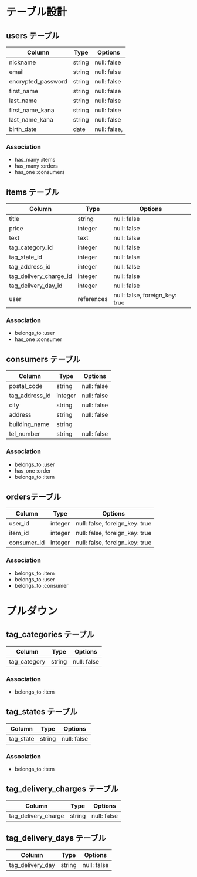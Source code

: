 # テーブル設計


## users テーブル

| Column             | Type       | Options                        |
| ------------------ | ---------- | ------------------------------ |
| nickname           | string     | null: false                    |
| email              | string     | null: false                    |
| encrypted_password | string     | null: false                    |
| first_name         | string     | null: false                    |
| last_name          | string     | null: false                    |
| first_name_kana    | string     | null: false                    |
| last_name_kana     | string     | null: false                    |
| birth_date         | date       | null: false,                   |

### Association
- has_many :items
- has_many :orders
- has_one :consumers

## items テーブル

| Column                 | Type       | Options                        |
| ---------------------- | ---------- | ------------------------------ |
| title                  | string     | null: false                    |
| price                  | integer    | null: false                    |
| text                   | text       | null: false                    |
| tag_category_id        | integer    | null: false                    |
| tag_state_id           | integer    | null: false                    |
| tag_address_id         | integer    | null: false                    |
| tag_delivery_charge_id | integer    | null: false                    |
| tag_delivery_day_id    | integer    | null: false                    |
| user                   | references | null: false, foreign_key: true |

### Association

- belongs_to :user
- has_one :consumer


## consumers テーブル

| Column         | Type       | Options                        |
| -------------- | ---------- | ------------------------------ |
| postal_code    | string     | null: false                    |
| tag_address_id | integer    | null: false                    |
| city           | string     | null: false                    |
| address        | string     | null: false                    |
| building_name  | string     |                                |
| tel_number     | string     | null: false                    |

### Association
- belongs_to :user
- has_one :order
- belongs_to :item



## ordersテーブル
| Column        | Type       | Options                        |
| ------------- | ---------- | ------------------------------ |
| user_id       | integer    | null: false, foreign_key: true |
| item_id       | integer    | null: false, foreign_key: true |
| consumer_id   | integer    | null: false, foreign_key: true |
### Association

- belongs_to :item
- belongs_to :user
- belongs_to :consumer



# プルダウン




## tag_categories テーブル

| Column       | Type       | Options                        |
| ------------ | ---------- | ------------------------------ |
| tag_category | string     | null: false                    |

### Association

- belongs_to :item


## tag_states テーブル

| Column       | Type       | Options                        |
| ------------ | ---------- | ------------------------------ |
| tag_state    | string     | null: false                    |

### Association

- belongs_to :item


## tag_delivery_charges テーブル

| Column                | Type       | Options                        |
| --------------------- | ---------- | ------------------------------ |
| tag_delivery_charge   | string     | null: false                    |




## tag_delivery_days テーブル

| Column                | Type       | Options                        |
| --------------------- | ---------- | ------------------------------ |
| tag_delivery_day      | string     | null: false                    |







